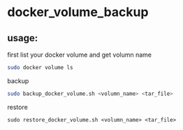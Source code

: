 ﻿# docker_volume_backup
## usage:
first list your docker volume and get volumn name
```bash
sudo docker volume ls
```
backup
```bash
sudo backup_docker_volume.sh <volumn_name> <tar_file>
```
restore
```
sudo restore_docker_volume.sh <volumn_name> <tar_file>
```

